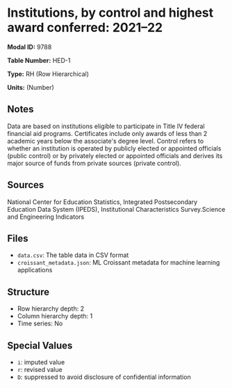 # Institutions, by control and highest award conferred: 2021–22

**Modal ID:** 9788

**Table Number:** HED-1

**Type:** RH (Row Hierarchical)

**Units:** (Number)

## Notes

Data are based on institutions eligible to participate in Title IV federal financial aid programs. Certificates include only awards of less than 2 academic years below the associate's degree level. Control refers to whether an institution is operated by publicly elected or appointed officials (public control) or by privately elected or appointed officials and derives its major source of funds from private sources (private control).

## Sources

National Center for Education Statistics, Integrated Postsecondary Education Data System (IPEDS), Institutional Characteristics Survey.Science and Engineering Indicators

## Files

- `data.csv`: The table data in CSV format
- `croissant_metadata.json`: ML Croissant metadata for machine learning applications

## Structure

- Row hierarchy depth: 2
- Column hierarchy depth: 1
- Time series: No

## Special Values

- `i`: imputed value
- `r`: revised value
- `D`: suppressed to avoid disclosure of confidential information
